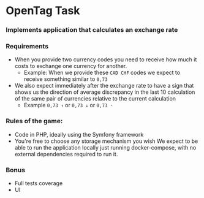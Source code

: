 # OpenTag Task

### Implements application that calculates an exchange rate

### Requirements
* When you provide two currency codes you need to receive how much it costs to exchange one currency for another.
    - Example: When we provide these `CAD CHF` codes we expect to receive something similar to `0,73`
* We also expect immediately after the exchange rate to have a sign that shows us the direction of average discrepancy in the last 10 calculation of the same pair of currencies relative to the current calculation
    - Example `0,73 ↑` or `0,73 ↓` or `0,73 -`

### Rules of the game:
* Code in PHP, ideally using the Symfony framework
* You're free to choose any storage mechanism you wish We expect to be able to run the application locally just running docker-compose, with no external dependencies required to run it.

### Bonus
* Full tests coverage
* UI
